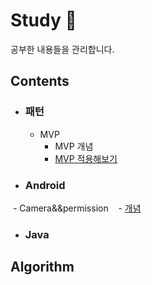 # Study :green_book:
공부한 내용들을 관리합니다.

## Contents 
- ### 패턴

  - MVP
    - MVP 개념 
    - [MVP 적용해보기](https://github.com/leebyungchangPort/study/tree/master/mvp/MvpExam)

- ### Android
  - Camera&&permission
    - [개념](https://github.com/leebyungchangPort/study/blob/master/camera&&permission/README.md)

- ### Java



## Algorithm 
